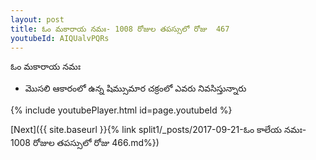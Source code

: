 ```yaml
---
layout: post
title: ఓం మకారాయ నమః- 1008 రోజుల తపస్సులో రోజు  467
youtubeId: AIQUalvPQRs
---
```

 
 
 ఓం మకారాయ నమః  
 
 -  మొసలి ఆకారంలో ఉన్న షిమ్సుమార చక్రంలో ఎవరు నివసిస్తున్నారు 
 
  
 
  
 
 
 
 
 
 


{% include youtubePlayer.html id=page.youtubeId %}
 
[Next]({{ site.baseurl }}{% link  split1/_posts/2017-09-21-ఓం కాలేయ నమః- 1008 రోజుల తపస్సులో రోజు  466.md%})
 
